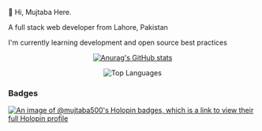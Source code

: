 

👋 Hi, Mujtaba Here.

A full stack web developer from Lahore, Pakistan   

I'm currently learning development and open source best practices

<div align="center">
  
[![Anurag's GitHub stats](https://github-readme-stats.vercel.app/api?username=mujtaba500&show_icons=true&theme=blue-green)](https://github.com/anuraghazra/github-readme-stats)

![Top Languages](https://github-readme-stats.vercel.app/api/top-langs/?username=mujtaba500&layout=compact&theme=blue-green)
</div>

### Badges

[![An image of @mujtaba500's Holopin badges, which is a link to view their full Holopin profile](https://holopin.me/mujtaba500)](https://holopin.io/@mujtaba500)

</div>
